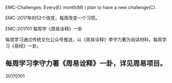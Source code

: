 EMC-Challenges: Every(E) month(M) I plan to have a new challenge(C).

EMC-2017年的52个改变，每周改变一个习惯。

EMC-201701 每周学《周易诠释》一卦

每周学习通过传统文化公众号推送，以《周易诠释》李守力著为阅读材料，每周学习《易经》一卦。

每周学习李守力著《周易诠释》一卦，详见周易项目。
-------------
20170101
